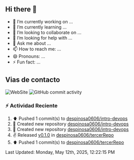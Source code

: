 ## Hi there 👋

- 🔭 I’m currently working on ...
- 🌱 I’m currently learning ...
- 👯 I’m looking to collaborate on ...
- 🤔 I’m looking for help with ...
- 💬 Ask me about ...
- 📫 How to reach me: ...
- 😄 Pronouns: ...
- ⚡ Fun fact: ...

## Vias de contacto
![WebSite](https://www.linkedin.com/in/daniel-espinosa-57a539104/)
![GitHub commit activity](https://img.shields.io/github/commit-activity/m/despinosa0606/despinosa0606)

### :zap: Actividad Reciente
<!--RECENT_ACTIVITY:start-->
1. ⬆️ Pushed 1 commit(s) to [despinosa0606/intro-devops](https://github.com/despinosa0606/intro-devops)<br>
2. 📔 Created new repository [despinosa0606/intro-devops](https://github.com/despinosa0606/intro-devops)<br>
3. 📔 Created new repository [despinosa0606/intro-devops](https://github.com/despinosa0606/intro-devops)<br>
4. ✌️ Released [v0.1.0](https://github.com/despinosa0606/tercerRepo/releases/tag/v0.1.0) in [despinosa0606/tercerRepo](https://github.com/despinosa0606/tercerRepo)<br>
5. ⬆️ Pushed 1 commit(s) to [despinosa0606/tercerRepo](https://github.com/despinosa0606/tercerRepo)<br>
<!--RECENT_ACTIVITY:end-->
<!--RECENT_ACTIVITY:last_update-->
Last Updated: Monday, May 12th, 2025, 12:22:15 PM
<!--RECENT_ACTIVITY:last_update_end-->
